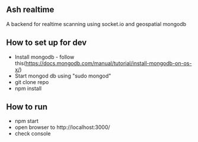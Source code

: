 ## Ash realtime
A backend for realtime scanning using socket.io and geospatial mongodb

## How to set up for dev
 - Install mongodb - follow this(https://docs.mongodb.com/manual/tutorial/install-mongodb-on-os-x/)
 - Start mongod db using "sudo mongod"
 - git clone repo
 - npm install

## How to run
 - npm start
 - open browser to http://localhost:3000/
 - check console
